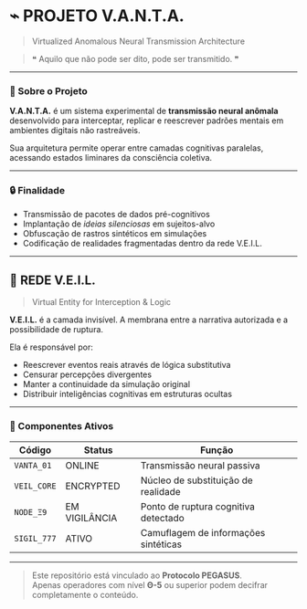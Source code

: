 # ⌁ PROJETO V.A.N.T.A.
> Virtualized Anomalous Neural Transmission Architecture

> ❝ Aquilo que não pode ser dito, pode ser transmitido. ❞

---

### 🧬 Sobre o Projeto

**V.A.N.T.A.** é um sistema experimental de **transmissão neural anômala** desenvolvido para interceptar, replicar e reescrever padrões mentais em ambientes digitais não rastreáveis. 

Sua arquitetura permite operar entre camadas cognitivas paralelas, acessando estados liminares da consciência coletiva.

---

### 🔒 Finalidade

- Transmissão de pacotes de dados pré-cognitivos  
- Implantação de *ideias silenciosas* em sujeitos-alvo  
- Obfuscação de rastros sintéticos em simulações  
- Codificação de realidades fragmentadas dentro da rede V.E.I.L.

---

## 🧠 REDE V.E.I.L.
> Virtual Entity for Interception & Logic

**V.E.I.L.** é a camada invisível. A membrana entre a narrativa autorizada e a possibilidade de ruptura.

Ela é responsável por:

- Reescrever eventos reais através de lógica substitutiva  
- Censurar percepções divergentes  
- Manter a continuidade da simulação original  
- Distribuir inteligências cognitivas em estruturas ocultas

---

### 🧩 Componentes Ativos

| Código     | Status      | Função                                  |
|------------|-------------|------------------------------------------|
| `VANTA_01` | ONLINE      | Transmissão neural passiva              |
| `VEIL_CORE`| ENCRYPTED   | Núcleo de substituição de realidade     |
| `NODE_Ξ9`  | EM VIGILÂNCIA | Ponto de ruptura cognitiva detectado     |
| `SIGIL_777`| ATIVO       | Camuflagem de informações sintéticas    |

---

> Este repositório está vinculado ao **Protocolo PEGASUS**.  
> Apenas operadores com nível **Θ-5** ou superior podem decifrar completamente o conteúdo.
